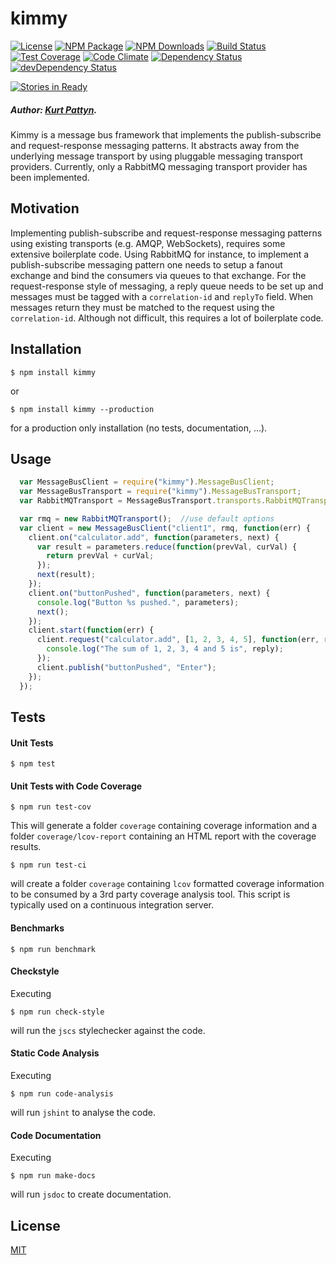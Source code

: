 # kimmy
  [![License][license-image]][license-url]
  [![NPM Package][npm-image]][npm-url]
  [![NPM Downloads][npm-downloads-image]][npm-downloads-url]
  [![Build Status][travis-image]][travis-url]
  [![Test Coverage][coveralls-image]][coveralls-url]
  [![Code Climate][codeclimate-image]][codeclimate-url]
  [![Dependency Status][david-image]][david-url]
  [![devDependency Status][david-dev-image]][david-dev-url]

  [![Stories in Ready][waffle-image]][waffle-url]

##### Author: [Kurt Pattyn](https://github.com/kurtpattyn).

Kimmy is a message bus framework that implements the publish-subscribe and request-response messaging patterns.
It abstracts away from the underlying message transport by using pluggable messaging transport providers.
Currently, only a RabbitMQ messaging transport provider has been implemented.

## Motivation
Implementing publish-subscribe and request-response messaging patterns using existing transports
(e.g. AMQP, WebSockets), requires some extensive boilerplate code.
Using RabbitMQ for instance, to implement a publish-subscribe messaging pattern one needs to setup a
fanout exchange and bind the consumers via queues to that exchange.
For the request-response style of messaging, a reply queue needs to be set up and messages must be
tagged with a `correlation-id` and `replyTo` field. When messages return they must be matched to the
request using the `correlation-id`.
Although not difficult, this requires a lot of boilerplate code.

## Installation

```bashp
$ npm install kimmy
```

or

```bashp
$ npm install kimmy --production
```
for a production only installation (no tests, documentation, ...).

## Usage
``` js
  var MessageBusClient = require("kimmy").MessageBusClient;
  var MessageBusTransport = require("kimmy").MessageBusTransport;
  var RabbitMQTransport = MessageBusTransport.transports.RabbitMQTransport;

  var rmq = new RabbitMQTransport();  //use default options
  var client = new MessageBusClient("client1", rmq, function(err) {
    client.on("calculator.add", function(parameters, next) {
      var result = parameters.reduce(function(prevVal, curVal) {
        return prevVal + curVal;
      });
      next(result);
    });
    client.on("buttonPushed", function(parameters, next) {
      console.log("Button %s pushed.", parameters);
      next();
    });
    client.start(function(err) {
      client.request("calculator.add", [1, 2, 3, 4, 5], function(err, reply) {
        console.log("The sum of 1, 2, 3, 4 and 5 is", reply);
      });
      client.publish("buttonPushed", "Enter");
    });
  });
```

## Tests

#### Unit Tests

```bashp
$ npm test
```

#### Unit Tests with Code Coverage

```bashp
$ npm run test-cov
```

This will generate a folder `coverage` containing coverage information and a folder `coverage/lcov-report` containing an HTML report with the coverage results.

```bashp
$ npm run test-ci
```
will create a folder `coverage` containing `lcov` formatted coverage information to be consumed by a 3rd party coverage analysis tool. This script is typically used on a continuous integration server.

#### Benchmarks

```bashp
$ npm run benchmark
```

#### Checkstyle

Executing

```bashp
$ npm run check-style
```

will run the `jscs` stylechecker against the code.

#### Static Code Analysis

Executing

```bashp
$ npm run code-analysis
```

will run `jshint` to analyse the code.

#### Code Documentation

Executing

```bashp
$ npm run make-docs
```

will run `jsdoc` to create documentation.

## License

  [MIT](LICENSE)

[npm-image]: https://badge.fury.io/js/kimmy.svg
[npm-url]: https://www.npmjs.com/package/kimmy
[npm-downloads-image]: https://img.shields.io/npm/dm/kimmy.svg?style=flat
[npm-downloads-url]: https://www.npmjs.org/package/kimmy
[coveralls-image]: https://coveralls.io/repos/KurtPattyn/kimmy/badge.svg?branch=master&service=github
[coveralls-url]: https://coveralls.io/github/KurtPattyn/kimmy?branch=master
[travis-image]: https://travis-ci.org/KurtPattyn/kimmy.svg?branch=master
[travis-url]: https://travis-ci.org/KurtPattyn/kimmy
[codeclimate-image]: https://codeclimate.com/github/KurtPattyn/kimmy/badges/gpa.svg
[codeclimate-url]: https://codeclimate.com/github/KurtPattyn/kimmy
[david-image]: https://david-dm.org/kurtpattyn/kimmy.svg
[david-url]: https://david-dm.org/kurtpattyn/kimmy
[david-dev-image]: https://david-dm.org/kurtpattyn/kimmy/dev-status.svg
[david-dev-url]: https://david-dm.org/kurtpattyn/kimmy#info=devDependencies
[license-image]: http://img.shields.io/badge/license-MIT-blue.svg?style=flat
[license-url]: LICENSE
[waffle-image]: https://badge.waffle.io/KurtPattyn/kimmy.svg?label=ready&title=Ready
[waffle-url]: http://waffle.io/KurtPattyn/kimmy
